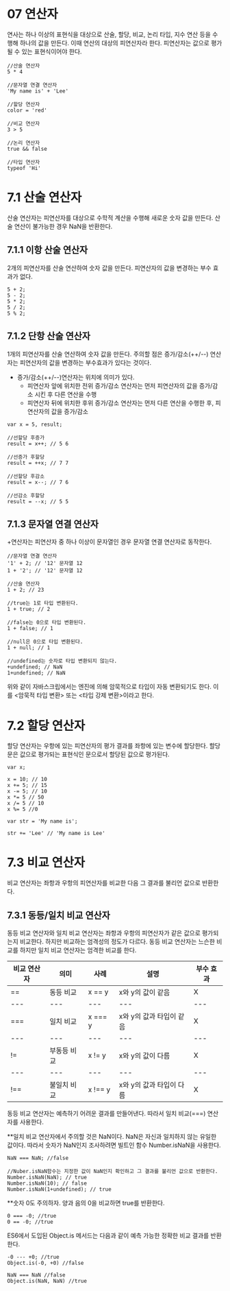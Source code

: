 07 연산자
=============

연사는 하나 이상의 표현식을 대상으로 산술, 할당, 비교, 논리 타입, 지수 연산 등을 수행해 하나의 값을 만든다. 이때 연산의 대상의 피연산자라 한다. 피연산자는 값으로 평가될 수 있는 표현식이어야 한다.

```
//산술 연산자
5 * 4 

//문자열 연결 연산자
'My name is' + 'Lee'

//할당 연산자
color = 'red'

//비교 연산자
3 > 5

//논리 연산자
true && false

//타입 연산자
typeof 'Hi' 
```

# 7.1 산술 연산자
산술 연산자는 피연산자를 대상으로 수학적 계산을 수행해 새로운 숫자 값을 만든다. 산술 연산이 불가능한 경우 NaN을 반환한다.

## 7.1.1 이항 산술 연산자
2개의 피연산자를 산술 연산하여 숫자 값을 만든다. 피연산자의 값을 변경하는 부수 효과가 없다.

```
5 + 2; 
5 - 2;
5 * 2;
5 / 2;
5 % 2;
```

## 7.1.2 단항 산술 연산자
1개의 피연산자를 산술 연산하여 숫자 값을 만든다.
주의할 점은 증가/감소(++/--) 연산자는 피연산자의 값을 변경하는 부수효과가 있다는 것이다.

* 증가/감소(++/--)연산자는 위치에 의미가 있다.
    + 피연산자 앞에 위치한 전위 증가/감소 연산자는 먼저 피연산자의 값을 증가/감소 시킨 후 다른 연산을 수행
    + 피연산자 뒤에 위치한 후위 증가/감소 연산자는 먼저 다른 연산을 수행한 후, 피연산자의 값을 증가/감소

```
var x = 5, result;

//선할당 후증가
result = x++; // 5 6

//선증가 후할당
result = ++x; // 7 7

//선할당 후감소
result = x--; // 7 6

//선감소 후할당
result = --x; // 5 5
```

## 7.1.3 문자열 연결 연산자
+연산자는 피연산자 중 하나 이상이 문자열인 경우 문자열 연결 연산자로 동작한다.

```
//문자열 연결 연산자
'1' + 2; // '12' 문자열 12
1 + '2'; // '12' 문자열 12

//산술 연산자 
1 + 2; // 23

//true는 1로 타입 변환된다.
1 + true; // 2

//false는 0으로 타입 변환된다.
1 + false; // 1

//null은 0으로 타입 변환된다.
1 + null; // 1

//undefined는 숫자로 타입 변환되지 않는다.
+undefined; // NaN
1+undefined; // NaN
```

위와 같이 자바스크립에서는 엔진에 의해 암묵적으로 타입이 자동 변환되기도 한다.
이를 <암묵적 타입 변환> 또는 <타입 강제 변환>이라고 한다.



# 7.2 할당 연산자
할당 연산자는 우항에 있는 피연산자의 평가 결과를 좌항에 있는 변수에 할당한다.
할당문은 값으로 평가되는 표현식인 문으로서 할당된 값으로 평가된다.

```
var x;

x = 10; // 10
x += 5; // 15
x -= 5; // 10
x *= 5 // 50
x /= 5 // 10
x %= 5 //0

var str = 'My name is';

str += 'Lee' // 'My name is Lee'
```

# 7.3 비교 연산자
비교 연산자는 좌항과 우항의 피연산자를 비교한 다음 그 결과를 불리언 값으로 반환한다.

## 7.3.1 동등/일치 비교 연산자
동등 비교 연산자와 일치 비교 연산자는 좌항과 우항의 피연산자가 같은 값으로 평가되는지 비교한다.
하지만 비교하는 엄격성의 정도가 다르다. 동등 비교 연산자는 느슨한 비교를 하지만 일치 비교 연산자는 엄격한 비교를 한다.

| 비교 연산자 | 의미 | 사례 | 설명 | 부수 효과 |
|---|---|---|---|---|
| == | 동등 비교 | x == y | x와 y의 값이 같음 | X |
|---|---|---|---|---|
| === | 일치 비교 | x === y | x와 y의 값과 타입이 같음 | X |
|---|---|---|---|---|
| != | 부동등 비교 | x != y | x와 y의 값이 다름 | X |
|---|---|---|---|---|
| !== | 불일치 비교 | x !== y | x와 y의 값과 타입이 다름 | X |

동등 비교 연산자는 예측하기 어려운 결과를 만들어낸다. 따라서 일치 비교(===) 연산자를 사용한다.

**일치 비교 연산자에서 주의할 것은 NaN이다.
NaN은 자신과 일치하지 않는 유일한 값이다. 따라서 숫자가 NaN인지 조사하려면 빌트인 함수 Number.isNaN을 사용한다.

```
NaN === NaN; //false

//Nuber.isNaN함수는 지정한 값이 NaN인지 확인하고 그 결과를 불리언 값으로 반환한다.
Number.isNaN(NaN); // true
Number.isNaN(10); // false
Number.isNaN(1+undefined); // true
```

**숫자 0도 주의하자. 양과 음의 0을 비교하면 true를 반환한다.
```
0 === -0; //true
0 == -0; //true
```

ES6에서 도입된 Object.is 메서드는 다음과 같이 예측 가능한 정확한 비교 결과를 반환한다.
```
-0 --- +0; //true
Object.is(-0, +0) //false

NaN === NaN //false
Object.is(NaN, NaN) //true
```


